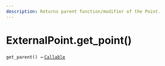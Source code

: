```yaml
---
description: Returns parent function/modifier of the Point.
---
```


# ExternalPoint.get\_point()

`get_parent() →` [`Callable`](../../callable/)
